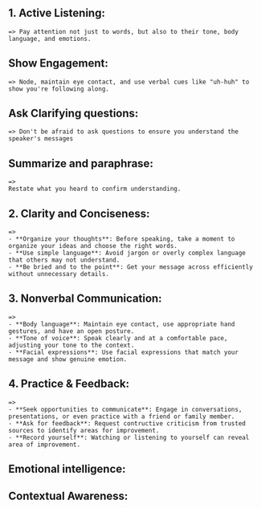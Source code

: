 ## 1. Active Listening:  
    => Pay attention not just to words, but also to their tone, body language, and emotions.

## Show Engagement:
    => Node, maintain eye contact, and use verbal cues like "uh-huh" to show you're following along.

## Ask Clarifying questions:
    => Don't be afraid to ask questions to ensure you understand the speaker's messages

## Summarize and paraphrase:
    =>
    Restate what you heard to confirm understanding.

## 2. Clarity and Conciseness:
    =>
    - **Organize your thoughts**: Before speaking, take a moment to organize your ideas and choose the right words.
    - **Use simple language**: Avoid jargon or overly complex language that others may not understand.
    - **Be bried and to the point**: Get your message across efficiently without unnecessary details.

## 3. Nonverbal Communication:
    =>
    - **Body language**: Maintain eye contact, use appropriate hand gestures, and have an open posture.
    - **Tone of voice**: Speak clearly and at a comfortable pace, adjusting your tone to the context.
    - **Facial expressions**: Use facial expressions that match your message and show genuine emotion.

## 4. Practice & Feedback:
    =>
    - **Seek opportunities to communicate**: Engage in conversations, presentations, or even practice with a friend or family member.
    - **Ask for feedback**: Request contructive criticism from trusted sources to identify areas for improvement.
    - **Record yourself**: Watching or listening to yourself can reveal area of improvement.

## Emotional intelligence:

## Contextual Awareness:
